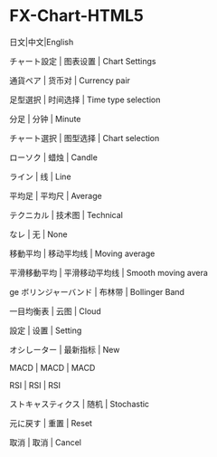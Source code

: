 FX-Chart-HTML5
====================
日文|中文|English


チャート設定        |    图表设置        |          Chart Settings



通貨ペア       |         货币对           |         Currency pair



足型選択         |       时间选择             |     Time type selection



分足          |          分钟              |        Minute



チャート選択     |       图型选择             |     Chart selection



ローソク          |      蜡烛             |         Candle



ライン          |        线             |           Line



平均足             |     平均尺              |      Average



テクニカル       |       技术图           |         Technical



なレ           |         无                  |      None



移動平均      |          移动平均线         |       Moving average



平滑移動平均    |        平滑移动平均线     |       Smooth moving avera


ge
ボリンジャーバンド   |   布林带            |        Bollinger Band



一目均衡表       |       云图            |          Cloud



設定         |           设置           |           Setting



オシしーター    |        最新指标       |           New



MACD         |           MACD              |        MACD



RSI         |            RSI             |          RSI



ストキャスティクス  |    随机          |            Stochastic



元に戻す      |          重置           |           Reset



取消        |            取消          |            Cancel

